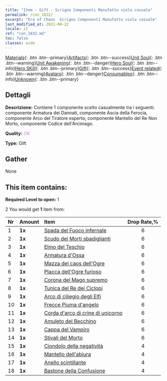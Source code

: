 ```yaml
---
title: "Item - Gift - Scrigno Componenti Manufatto viola casuale"
permalink: /con_1832/
excerpt: "Era of Chaos  Scrigno Componenti Manufatto viola casuale"
last_modified_at: 2021-04-22
locale: it
ref: "con_1832.md"
toc: false
classes: wide
---
```

 [Materials](/ItemsIT/){: .btn .btn--primary}[Artifacts](/ItemsIT/Artifacts/){: .btn .btn--success}[Unit Soul](/ItemsIT/UnitSoul/){: .btn .btn--warning}[Unit Awakening](/ItemsIT/UnitAwakening/){: .btn .btn--danger}[Hero Soul](/ItemsIT/HeroSoul/){: .btn .btn--info}[Hero SKill](/ItemsIT/HeroSkill/){: .btn .btn--primary}[Gift](/ItemsIT/Gift/){: .btn .btn--success}[Event related](/ItemsIT/Events/){: .btn .btn--warning}[Avatars](/ItemsIT/Avatars/){: .btn .btn--danger}[Consumables](/ItemsIT/Consumables/){: .btn .btn--info}[Unknown](/ItemsIT/Unknown/){: .btn .btn--primary}

## Dettagli
 **Descrizione:** Contiene 1 componente scelto casualmente tra i seguenti: componente Armatura dei Dannati, componente Ascia della Ferocia, componente Arco del Tiratore esperto, componente Mantello del Re Non Morto, componente Codice dell'Arcimago.

 **Quality:** <span style="color: #DA70D6">OK</span>

 **Type:** Gift

## Gather

  None

## This item contains:

 **Required Level to open:** 1

 2 You would get **1** item  from:

  | Nr | Amount |     Item    | Drop Rate,% |
  |:---|:-------|:------------|:---------:|
  | 1 |  **1x** | [Spada del Fuoco infernale](/it/Items/art_121/) | 6 | 
  | 2 |  **1x** | [Scudo dei Morti sbadiglianti](/it/Items/art_122/) | 6 | 
  | 3 |  **1x** | [Elmo del Teschio](/it/Items/art_123/) | 6 | 
  | 4 |  **1x** | [Armatura d'Ossa](/it/Items/art_124/) | 6 | 
  | 5 |  **1x** | [Mazza del caos dell'Ogre](/it/Items/art_125/) | 6 | 
  | 6 |  **1x** | [Placca dell'Ogre furioso](/it/Items/art_126/) | 6 | 
  | 7 |  **1x** | [Corona del Mago supremo](/it/Items/art_127/) | 6 | 
  | 8 |  **1x** | [Tunica del Re dei Ciclopi](/it/Items/art_128/) | 6 | 
  | 9 |  **1x** | [Arco di ciliegio degli Elfi](/it/Items/art_103/) | 6 | 
  | 10 |  **1x** | [Frecce Piuma d'angelo](/it/Items/art_104/) | 6 | 
  | 11 |  **1x** | [Corda d'arco di crine di unicorno](/it/Items/art_105/) | 6 | 
  | 12 |  **1x** | [Amuleto del Becchino](/it/Items/art_129/) | 6 | 
  | 13 |  **1x** | [Cappa del Vampiro](/it/Items/art_130/) | 6 | 
  | 14 |  **1x** | [Stivali del Morto](/it/Items/art_131/) | 6 | 
  | 15 |  **1x** | [Ciondolo della negatività](/it/Items/art_136/) | 4 | 
  | 16 |  **1x** | [Mantello dell'abiura](/it/Items/art_137/) | 4 | 
  | 17 |  **1x** | [Anello scintillante](/it/Items/art_138/) | 4 | 
  | 18 |  **1x** | [Bastone della Confusione](/it/Items/art_139/) | 4 | 
